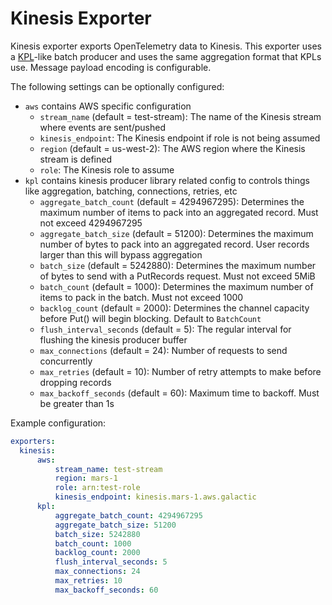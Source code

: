 # Kinesis Exporter

Kinesis exporter exports OpenTelemetry data to Kinesis. This exporter uses a [KPL][kpl-url]-like batch producer and uses
the same aggregation format that KPLs use. Message payload encoding is configurable.

The following settings can be optionally configured:
- `aws` contains AWS specific configuration
  - `stream_name` (default = test-stream): The name of the Kinesis stream where events are sent/pushed
  - `kinesis_endpoint`: The Kinesis endpoint if role is not being assumed
  - `region` (default = us-west-2): The AWS region where the Kinesis stream is defined
  - `role`: The Kinesis role to assume
- `kpl` contains kinesis producer library related config to controls things like aggregation, batching, connections, retries, etc
  - `aggregate_batch_count` (default = 4294967295): Determines the maximum number of items to pack into an aggregated record. Must not exceed 4294967295
  - `aggregate_batch_size` (default = 51200): Determines the maximum number of bytes to pack into an aggregated record. User records larger than this will bypass aggregation
  - `batch_size` (default = 5242880): Determines the maximum number of bytes to send with a PutRecords request. Must not exceed 5MiB
  - `batch_count` (default = 1000): Determines the maximum number of items to pack in the batch. Must not exceed 1000
  - `backlog_count` (default = 2000): Determines the channel capacity before Put() will begin blocking. Default to `BatchCount`
  - `flush_interval_seconds` (default = 5): The regular interval for flushing the kinesis producer buffer
  - `max_connections` (default = 24): Number of requests to send concurrently
  - `max_retries` (default = 10): Number of retry attempts to make before dropping records
  - `max_backoff_seconds` (default = 60): Maximum time to backoff. Must be greater than 1s

Example configuration:

```yaml
exporters:
  kinesis:
      aws:
          stream_name: test-stream
          region: mars-1
          role: arn:test-role
          kinesis_endpoint: kinesis.mars-1.aws.galactic
      kpl:
          aggregate_batch_count: 4294967295
          aggregate_batch_size: 51200
          batch_size: 5242880
          batch_count: 1000
          backlog_count: 2000
          flush_interval_seconds: 5
          max_connections: 24
          max_retries: 10
          max_backoff_seconds: 60
```

[kpl-url]: https://github.com/awslabs/amazon-kinesis-producer